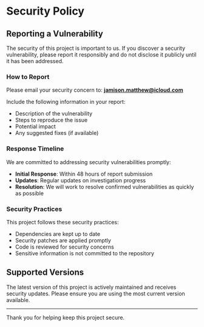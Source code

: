 # Security Policy

## Reporting a Vulnerability

The security of this project is important to us. If you discover a security vulnerability, please report it responsibly and do not disclose it publicly until it has been addressed.

### How to Report

Please email your security concern to: **jamison.matthew@icloud.com**

Include the following information in your report:
- Description of the vulnerability
- Steps to reproduce the issue
- Potential impact
- Any suggested fixes (if available)

### Response Timeline

We are committed to addressing security vulnerabilities promptly:
- **Initial Response**: Within 48 hours of report submission
- **Updates**: Regular updates on investigation progress
- **Resolution**: We will work to resolve confirmed vulnerabilities as quickly as possible

### Security Practices

This project follows these security practices:
- Dependencies are kept up to date
- Security patches are applied promptly
- Code is reviewed for security concerns
- Sensitive information is not committed to the repository

## Supported Versions

The latest version of this project is actively maintained and receives security updates. Please ensure you are using the most current version available.

---

Thank you for helping keep this project secure.
